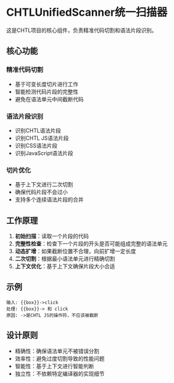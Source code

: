 # CHTLUnifiedScanner统一扫描器

这是CHTL项目的核心组件，负责精准代码切割和语法片段识别。

## 核心功能

### 精准代码切割
- 基于可变长度切片进行工作
- 智能检测代码片段的完整性
- 避免在语法单元中间截断代码

### 语法片段识别
- 识别CHTL语法片段
- 识别CHTL JS语法片段
- 识别CSS语法片段
- 识别JavaScript语法片段

### 切片优化
- 基于上下文进行二次切割
- 确保代码片段不会过小
- 支持多个连续语法片段的合并

## 工作原理

1. **初始扫描**：读取一个片段的代码
2. **完整性检查**：检查下一个片段的开头是否可能组成完整的语法单元
3. **动态扩增**：如果截断位置不合理，向前扩增一定长度
4. **二次切割**：根据最小语法单元进行精确切割
5. **上下文优化**：基于上下文确保片段大小合适

## 示例

```
输入: {{box}}->click
处理: {{box}}-> 和 click
原因: ->是CHTL JS的操作符，不应该被截断
```

## 设计原则

- 精确性：确保语法单元不被错误分割
- 效率性：避免过度切割导致的性能问题
- 智能性：基于上下文进行智能判断
- 独立性：不依赖特定编译器的实现细节